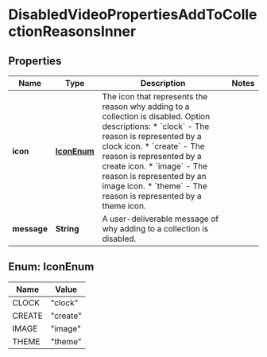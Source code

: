 

# DisabledVideoPropertiesAddToCollectionReasonsInner


## Properties

| Name | Type | Description | Notes |
|------------ | ------------- | ------------- | -------------|
|**icon** | [**IconEnum**](#IconEnum) | The icon that represents the reason why adding to a collection is disabled.  Option descriptions:  * &#x60;clock&#x60; - The reason is represented by a clock icon.  * &#x60;create&#x60; - The reason is represented by a create icon.  * &#x60;image&#x60; - The reason is represented by an image icon.  * &#x60;theme&#x60; - The reason is represented by a theme icon.  |  |
|**message** | **String** | A user-deliverable message of why adding to a collection is disabled. |  |



## Enum: IconEnum

| Name | Value |
|---- | -----|
| CLOCK | &quot;clock&quot; |
| CREATE | &quot;create&quot; |
| IMAGE | &quot;image&quot; |
| THEME | &quot;theme&quot; |



